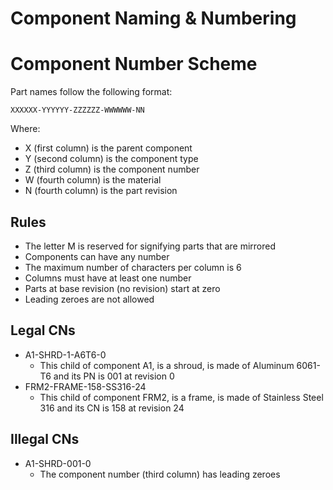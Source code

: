 # Component Naming & Numbering
# Component Number Scheme
Part names follow the following format:

    XXXXXX-YYYYYY-ZZZZZZ-WWWWWW-NN
Where:

- X (first column) is the parent component
- Y (second column) is the component type
- Z (third column) is the component number
- W (fourth column) is the material
- N (fourth column) is the part revision

## Rules

- The letter M is reserved for signifying parts that are mirrored
- Components can have any number 
- The maximum number of characters per column is 6
- Columns must have at least one number
- Parts at base revision (no revision) start at zero
- Leading zeroes are not allowed

## Legal CNs
- A1-SHRD-1-A6T6-0
    - This child of component A1, is a shroud, is made of Aluminum 6061-T6 and its PN is 001 at revision 0
- FRM2-FRAME-158-SS316-24
    - This child of component FRM2, is a frame, is made of Stainless Steel 316 and its CN is 158 at revision 24

## Illegal CNs
- A1-SHRD-001-0
    - The component number (third column) has leading zeroes


